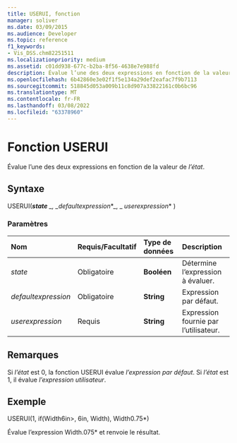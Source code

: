 ```yaml
---
title: USERUI, fonction
manager: soliver
ms.date: 03/09/2015
ms.audience: Developer
ms.topic: reference
f1_keywords:
- Vis_DSS.chm82251511
ms.localizationpriority: medium
ms.assetid: c01dd938-677c-b2ba-8f56-4638e7e988fd
description: Évalue l’une des deux expressions en fonction de la valeur de l’état.
ms.openlocfilehash: 6b42860e3e02f1f5e134a29def2eafac7f9b7113
ms.sourcegitcommit: 518845d053a009b11c8d907a33822161c0b6bc96
ms.translationtype: MT
ms.contentlocale: fr-FR
ms.lasthandoff: 03/08/2022
ms.locfileid: "63378960"
---
```

# <a name="userui-function"></a>Fonction USERUI

Évalue l’une des deux expressions en fonction de la valeur de  _l’état_.
  
## <a name="syntax"></a>Syntaxe

USERUI(***state** _, _*_defaultexpression_*_, _ *_userexpression_** )
  
### <a name="parameters"></a>Paramètres

|**Nom**|**Requis/Facultatif**|**Type de données**|**Description**|
|:-----|:-----|:-----|:-----|
| _state_ <br/> |Obligatoire  <br/> |**Booléen** <br/> |Détermine l’expression à évaluer. |
| _defaultexpression_ <br/> |Obligatoire  <br/> |**String** <br/> |Expression par défaut. |
| _userexpression_ <br/> |Requis  <br/> |**String** <br/> |Expression fournie par l’utilisateur. |

## <a name="remarks"></a>Remarques

Si  _l’état_ est 0, la fonction USERUI évalue  _l’expression par défaut_. Si  _l’état_ est 1, il évalue  _l’expression utilisateur_.
  
## <a name="example"></a>Exemple

USERUI(1, if(Width6in\>, 6in, Width), Width0.75\*)
  
Évalue l’expression Width.075\* et renvoie le résultat.
  